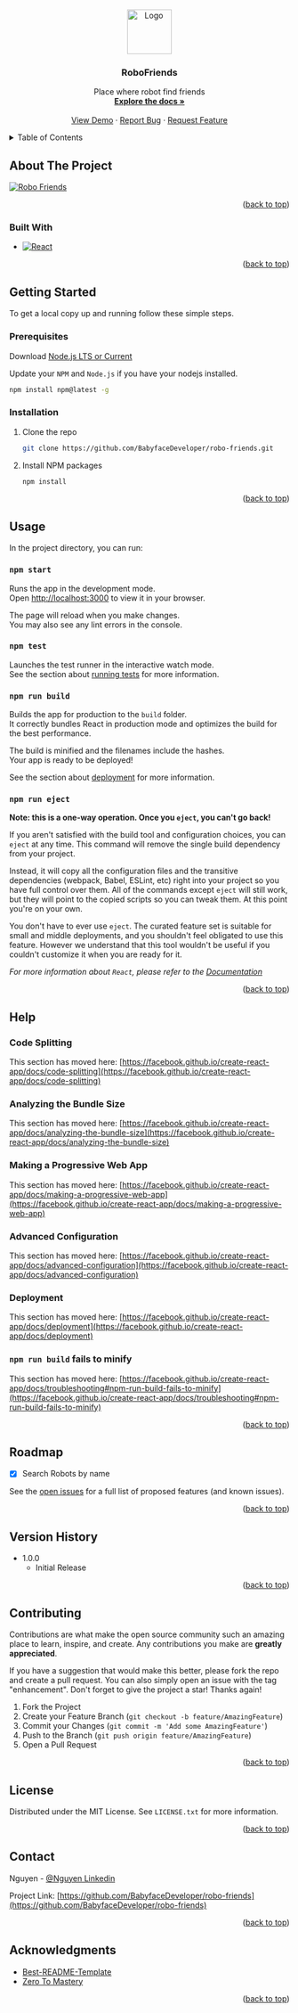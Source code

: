 <a name="readme-top"></a>

<!-- PROJECT SHIELDS -->
<!--
*** I'm using markdown "reference style" links for readability.
*** Reference links are enclosed in brackets [ ] instead of parentheses ( ).
*** See the bottom of this document for the declaration of the reference variables
*** for contributors-url, forks-url, etc. This is an optional, concise syntax you may use.
*** https://www.markdownguide.org/basic-syntax/#reference-style-links
-->
<!-- [![Contributors][contributors-shield]][contributors-url]
[![Forks][forks-shield]][forks-url]
[![Stargazers][stars-shield]][stars-url]
[![Issues][issues-shield]][issues-url]
[![MIT License][license-shield]][license-url]
[![LinkedIn][linkedin-shield]][linkedin-url] -->



<!-- PROJECT LOGO -->
<br />
<div align="center">
  <a href="https://github.com/BabyfaceDeveloper/robo-friends">
    <img src="images/logo.png" alt="Logo" width="80" height="80">
  </a>

<h3 align="center">RoboFriends</h3>

  <p align="center">
    Place where robot find friends
    <br />
    <a href="https://github.com/BabyfaceDeveloper/robo-friends#about-the-project"><strong>Explore the docs »</strong></a>
    <br />
    <br />
    <a href="https://babyfacedeveloper.github.io/robo-friends/">View Demo</a>
    ·
    <a href="https://github.com/BabyfaceDeveloper/robo-friends/issues">Report Bug</a>
    ·
    <a href="https://github.com/BabyfaceDeveloper/robo-friends/issues">Request Feature</a>
  </p>
</div>



<!-- TABLE OF CONTENTS -->
<details>
  <summary>Table of Contents</summary>
  <ol>
    <li>
      <a href="#about-the-project">About The Project</a>
      <ul>
        <li><a href="#built-with">Built With</a></li>
        <!-- <li><a href="#dependencies">Dependencies</a></li> -->
      </ul>
    </li>
    <li>
      <a href="#getting-started">Getting Started</a>
      <ul>
        <li><a href="#prerequisites">Prerequisites</a></li>
        <li><a href="#installation">Installation</a></li>
      </ul>
    </li>
    <li><a href="#usage">Usage</a></li>
    <li><a href="#help">Help</a></li>
    <li><a href="#roadmap">Roadmap</a></li>
    <li><a href="#version-history">Version history</a></li>
    <li><a href="#contributing">Contributing</a></li>
    <li><a href="#license">License</a></li>
    <li><a href="#contact">Contact</a></li>
    <li><a href="#acknowledgments">Acknowledgments</a></li>
  </ol>
</details>



<!-- ABOUT THE PROJECT -->
## About The Project

[![Robo Friends][product-screenshot]](https://example.com)


<p align="right">(<a href="#readme-top">back to top</a>)</p>



### Built With

* [![React][React.js]][React-url]

<p align="right">(<a href="#readme-top">back to top</a>)</p>



<!-- GETTING STARTED -->
## Getting Started

To get a local copy up and running follow these simple steps.

### Prerequisites

Download [Node.js LTS or Current](https://nodejs.org/en/download/)

Update your `NPM` and `Node.js` if you have your nodejs installed.
```bash
npm install npm@latest -g
```

### Installation

1. Clone the repo
   ```bash
   git clone https://github.com/BabyfaceDeveloper/robo-friends.git
   ```
2. Install NPM packages
   ```bash
   npm install
   ```

<p align="right">(<a href="#readme-top">back to top</a>)</p>



<!-- USAGE EXAMPLES -->
## Usage

In the project directory, you can run:

### `npm start`

Runs the app in the development mode.\
Open [http://localhost:3000](http://localhost:3000) to view it in your browser.

The page will reload when you make changes.\
You may also see any lint errors in the console.

### `npm test`

Launches the test runner in the interactive watch mode.\
See the section about [running tests](https://facebook.github.io/create-react-app/docs/running-tests) for more information.

### `npm run build`

Builds the app for production to the `build` folder.\
It correctly bundles React in production mode and optimizes the build for the best performance.

The build is minified and the filenames include the hashes.\
Your app is ready to be deployed!

See the section about [deployment](https://facebook.github.io/create-react-app/docs/deployment) for more information.

### `npm run eject`

**Note: this is a one-way operation. Once you `eject`, you can't go back!**

If you aren't satisfied with the build tool and configuration choices, you can `eject` at any time. This command will remove the single build dependency from your project.

Instead, it will copy all the configuration files and the transitive dependencies (webpack, Babel, ESLint, etc) right into your project so you have full control over them. All of the commands except `eject` will still work, but they will point to the copied scripts so you can tweak them. At this point you're on your own.

You don't have to ever use `eject`. The curated feature set is suitable for small and middle deployments, and you shouldn't feel obligated to use this feature. However we understand that this tool wouldn't be useful if you couldn't customize it when you are ready for it.

_For more information about `React`, please refer to the [Documentation](https://reactjs.org/)_

<p align="right">(<a href="#readme-top">back to top</a>)</p>



<!-- HELP -->
## Help

### Code Splitting

This section has moved here: [https://facebook.github.io/create-react-app/docs/code-splitting](https://facebook.github.io/create-react-app/docs/code-splitting)

### Analyzing the Bundle Size

This section has moved here: [https://facebook.github.io/create-react-app/docs/analyzing-the-bundle-size](https://facebook.github.io/create-react-app/docs/analyzing-the-bundle-size)

### Making a Progressive Web App

This section has moved here: [https://facebook.github.io/create-react-app/docs/making-a-progressive-web-app](https://facebook.github.io/create-react-app/docs/making-a-progressive-web-app)

### Advanced Configuration

This section has moved here: [https://facebook.github.io/create-react-app/docs/advanced-configuration](https://facebook.github.io/create-react-app/docs/advanced-configuration)

### Deployment

This section has moved here: [https://facebook.github.io/create-react-app/docs/deployment](https://facebook.github.io/create-react-app/docs/deployment)

### `npm run build` fails to minify

This section has moved here: [https://facebook.github.io/create-react-app/docs/troubleshooting#npm-run-build-fails-to-minify](https://facebook.github.io/create-react-app/docs/troubleshooting#npm-run-build-fails-to-minify)

<p align="right">(<a href="#readme-top">back to top</a>)</p>



<!-- ROADMAP -->
## Roadmap

- [X] Search Robots by name

See the [open issues](https://github.com/BabyfaceDeveloper/robo-friends/issues) for a full list of proposed features (and known issues).

<p align="right">(<a href="#readme-top">back to top</a>)</p>


<!-- Version history -->
## Version History

* 1.0.0
    * Initial Release

<p align="right">(<a href="#readme-top">back to top</a>)</p>



<!-- CONTRIBUTING -->
## Contributing

Contributions are what make the open source community such an amazing place to learn, inspire, and create. Any contributions you make are **greatly appreciated**.

If you have a suggestion that would make this better, please fork the repo and create a pull request. You can also simply open an issue with the tag "enhancement".
Don't forget to give the project a star! Thanks again!

1. Fork the Project
2. Create your Feature Branch (`git checkout -b feature/AmazingFeature`)
3. Commit your Changes (`git commit -m 'Add some AmazingFeature'`)
4. Push to the Branch (`git push origin feature/AmazingFeature`)
5. Open a Pull Request

<p align="right">(<a href="#readme-top">back to top</a>)</p>



<!-- LICENSE -->
## License

Distributed under the MIT License. See `LICENSE.txt` for more information.

<p align="right">(<a href="#readme-top">back to top</a>)</p>



<!-- CONTACT -->
## Contact

Nguyen - [@Nguyen Linkedin](https://www.linkedin.com/in/binhnguyennguyen/)

Project Link: [https://github.com/BabyfaceDeveloper/robo-friends](https://github.com/BabyfaceDeveloper/robo-friends)

<p align="right">(<a href="#readme-top">back to top</a>)</p>



<!-- ACKNOWLEDGMENTS -->
## Acknowledgments

* [Best-README-Template](https://github.com/othneildrew/Best-README-Template)
* [Zero To Mastery](https://zerotomastery.io/)

<p align="right">(<a href="#readme-top">back to top</a>)</p>



<!-- MARKDOWN LINKS & IMAGES -->
<!-- https://www.markdownguide.org/basic-syntax/#reference-style-links -->

<!-- How to make badages Reference -->
<!-- https://github.com/Ileriayo/markdown-badges -->
<!-- https://javascript.plainenglish.io/how-to-make-custom-language-badges-for-your-profile-using-shields-io-d2aeaf016b6b -->

[contributors-shield]: https://img.shields.io/github/contributors/BabyfaceDeveloper/robo-friends.svg?style=for-the-badge
[contributors-url]: https://github.com/BabyfaceDeveloper/robo-friends/graphs/contributors

[forks-shield]: https://img.shields.io/github/forks/BabyfaceDeveloper/robo-friends.svg?style=for-the-badge
[forks-url]: https://github.com/BabyfaceDeveloper/robo-friends/network/members

[stars-shield]: https://img.shields.io/github/stars/BabyfaceDeveloper/robo-friends.svg?style=for-the-badge
[stars-url]: https://github.com/BabyfaceDeveloper/robo-friends/stargazers

[issues-shield]: https://img.shields.io/github/issues/BabyfaceDeveloper/robo-friends.svg?style=for-the-badge
[issues-url]: https://github.com/BabyfaceDeveloper/robo-friends/issues

[license-shield]: https://img.shields.io/github/license/BabyfaceDeveloper/robo-friends.svg?style=for-the-badge
[license-url]: https://github.com/BabyfaceDeveloper/robo-friends/blob/master/LICENSE.txt

[linkedin-shield]: https://img.shields.io/badge/-LinkedIn-black.svg?style=for-the-badge&logo=linkedin&colorB=555
[linkedin-url]: https://linkedin.com/in/linkedin_username

[product-screenshot]: images/screenshot.png

[React.js]: https://img.shields.io/badge/React-20232A?style=for-the-badge&logo=react&logoColor=61DAFB
[React-url]: https://reactjs.org/
